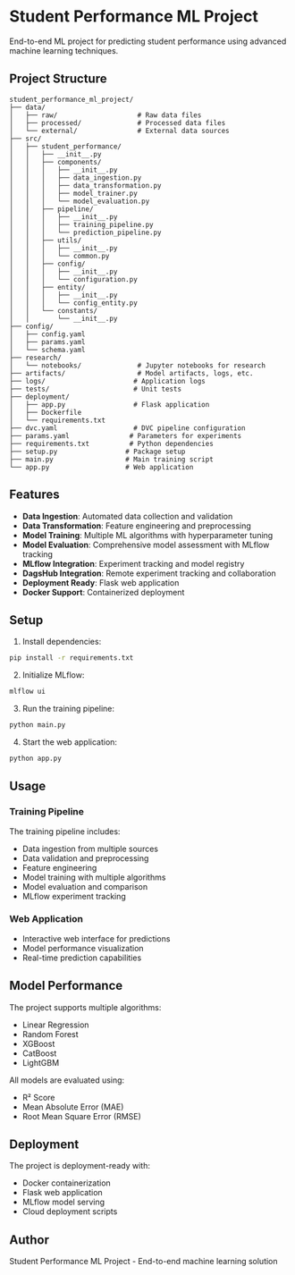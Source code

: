 # Student Performance ML Project

End-to-end ML project for predicting student performance using advanced machine learning techniques.

## Project Structure

```
student_performance_ml_project/
├── data/
│   ├── raw/                    # Raw data files
│   ├── processed/              # Processed data files
│   └── external/               # External data sources
├── src/
│   ├── student_performance/
│   │   ├── __init__.py
│   │   ├── components/
│   │   │   ├── __init__.py
│   │   │   ├── data_ingestion.py
│   │   │   ├── data_transformation.py
│   │   │   ├── model_trainer.py
│   │   │   └── model_evaluation.py
│   │   ├── pipeline/
│   │   │   ├── __init__.py
│   │   │   ├── training_pipeline.py
│   │   │   └── prediction_pipeline.py
│   │   ├── utils/
│   │   │   ├── __init__.py
│   │   │   └── common.py
│   │   ├── config/
│   │   │   ├── __init__.py
│   │   │   └── configuration.py
│   │   ├── entity/
│   │   │   ├── __init__.py
│   │   │   └── config_entity.py
│   │   └── constants/
│   │       └── __init__.py
├── config/
│   ├── config.yaml
│   ├── params.yaml
│   └── schema.yaml
├── research/
│   └── notebooks/              # Jupyter notebooks for research
├── artifacts/                  # Model artifacts, logs, etc.
├── logs/                      # Application logs
├── tests/                     # Unit tests
├── deployment/
│   ├── app.py                 # Flask application
│   ├── Dockerfile
│   └── requirements.txt
├── dvc.yaml                   # DVC pipeline configuration
├── params.yaml               # Parameters for experiments
├── requirements.txt          # Python dependencies
├── setup.py                 # Package setup
├── main.py                  # Main training script
└── app.py                   # Web application
```

## Features

- **Data Ingestion**: Automated data collection and validation
- **Data Transformation**: Feature engineering and preprocessing
- **Model Training**: Multiple ML algorithms with hyperparameter tuning
- **Model Evaluation**: Comprehensive model assessment with MLflow tracking
- **MLflow Integration**: Experiment tracking and model registry
- **DagsHub Integration**: Remote experiment tracking and collaboration
- **Deployment Ready**: Flask web application
- **Docker Support**: Containerized deployment

## Setup

1. Install dependencies:
```bash
pip install -r requirements.txt
```

2. Initialize MLflow:
```bash
mlflow ui
```

3. Run the training pipeline:
```bash
python main.py
```

4. Start the web application:
```bash
python app.py
```

## Usage

### Training Pipeline
The training pipeline includes:
- Data ingestion from multiple sources
- Data validation and preprocessing
- Feature engineering
- Model training with multiple algorithms
- Model evaluation and comparison
- MLflow experiment tracking

### Web Application
- Interactive web interface for predictions
- Model performance visualization
- Real-time prediction capabilities

## Model Performance

The project supports multiple algorithms:
- Linear Regression
- Random Forest
- XGBoost
- CatBoost
- LightGBM

All models are evaluated using:
- R² Score
- Mean Absolute Error (MAE)
- Root Mean Square Error (RMSE)

## Deployment

The project is deployment-ready with:
- Docker containerization
- Flask web application
- MLflow model serving
- Cloud deployment scripts

## Author

Student Performance ML Project - End-to-end machine learning solution
